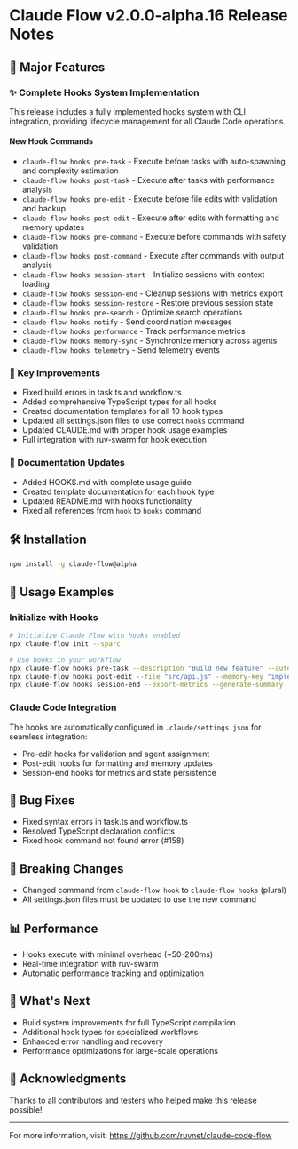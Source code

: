 # Claude Flow v2.0.0-alpha.16 Release Notes

## 🚀 Major Features

### ✨ Complete Hooks System Implementation
This release includes a fully implemented hooks system with CLI integration, providing lifecycle management for all Claude Code operations.

#### New Hook Commands
- `claude-flow hooks pre-task` - Execute before tasks with auto-spawning and complexity estimation
- `claude-flow hooks post-task` - Execute after tasks with performance analysis
- `claude-flow hooks pre-edit` - Execute before file edits with validation and backup
- `claude-flow hooks post-edit` - Execute after edits with formatting and memory updates
- `claude-flow hooks pre-command` - Execute before commands with safety validation
- `claude-flow hooks post-command` - Execute after commands with output analysis
- `claude-flow hooks session-start` - Initialize sessions with context loading
- `claude-flow hooks session-end` - Cleanup sessions with metrics export
- `claude-flow hooks session-restore` - Restore previous session state
- `claude-flow hooks pre-search` - Optimize search operations
- `claude-flow hooks notify` - Send coordination messages
- `claude-flow hooks performance` - Track performance metrics
- `claude-flow hooks memory-sync` - Synchronize memory across agents
- `claude-flow hooks telemetry` - Send telemetry events

### 🔧 Key Improvements
- Fixed build errors in task.ts and workflow.ts
- Added comprehensive TypeScript types for all hooks
- Created documentation templates for all 10 hook types
- Updated all settings.json files to use correct `hooks` command
- Updated CLAUDE.md with proper hook usage examples
- Full integration with ruv-swarm for hook execution

### 📝 Documentation Updates
- Added HOOKS.md with complete usage guide
- Created template documentation for each hook type
- Updated README.md with hooks functionality
- Fixed all references from `hook` to `hooks` command

## 🛠️ Installation

```bash
npm install -g claude-flow@alpha
```

## 📖 Usage Examples

### Initialize with Hooks
```bash
# Initialize Claude Flow with hooks enabled
npx claude-flow init --sparc

# Use hooks in your workflow
npx claude-flow hooks pre-task --description "Build new feature" --auto-spawn-agents
npx claude-flow hooks post-edit --file "src/api.js" --memory-key "implementation" --format
npx claude-flow hooks session-end --export-metrics --generate-summary
```

### Claude Code Integration
The hooks are automatically configured in `.claude/settings.json` for seamless integration:
- Pre-edit hooks for validation and agent assignment
- Post-edit hooks for formatting and memory updates
- Session-end hooks for metrics and state persistence

## 🐛 Bug Fixes
- Fixed syntax errors in task.ts and workflow.ts
- Resolved TypeScript declaration conflicts
- Fixed hook command not found error (#158)

## 🔄 Breaking Changes
- Changed command from `claude-flow hook` to `claude-flow hooks` (plural)
- All settings.json files must be updated to use the new command

## 📊 Performance
- Hooks execute with minimal overhead (~50-200ms)
- Real-time integration with ruv-swarm
- Automatic performance tracking and optimization

## 🎯 What's Next
- Build system improvements for full TypeScript compilation
- Additional hook types for specialized workflows
- Enhanced error handling and recovery
- Performance optimizations for large-scale operations

## 🙏 Acknowledgments
Thanks to all contributors and testers who helped make this release possible!

---

For more information, visit: https://github.com/ruvnet/claude-code-flow